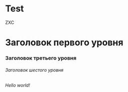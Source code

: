 # Test
ZXC
# Заголовок первого уровня #
### Заголовок третьего уровня ###
###### Заголовок шестого уровня ######
*Hello world!*
